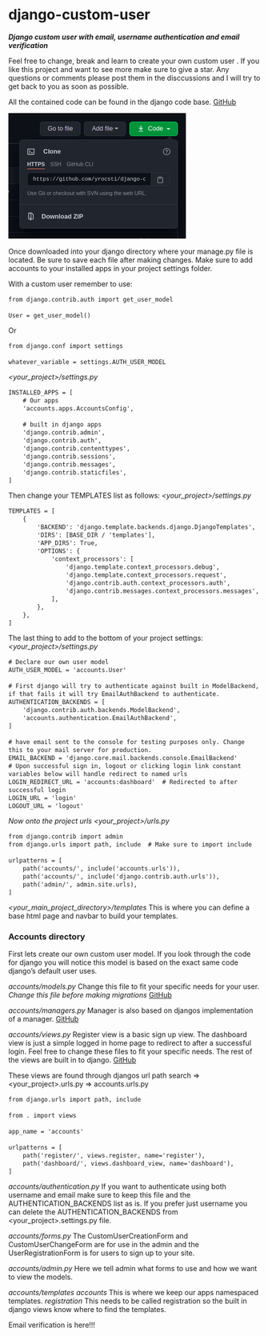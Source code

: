 # django-custom-user
_**Django custom user with email, username authentication and email verification**_

Feel free to change, break and learn to create your own custom user .
If you like this project and want to see more make sure to give a star.
Any questions or comments please post them in the disccussions and I will try to get back to you as soon as possible.

All the contained code can be found in the django code base.
[GitHub](http://github.com/django/django)

![Image of code download](https://github.com/yrocsti/django-custom-user/blob/main/images/github_code_img.png)

Once downloaded into your django directory where your manage.py file is located. Be sure to save each file after making changes.
Make sure to add accounts to your installed apps in your project settings folder.

With a custom user remember to use:
```
from django.contrib.auth import get_user_model

User = get_user_model()
```
Or
```
from django.conf import settings

whatever_variable = settings.AUTH_USER_MODEL
```

*<your_project>/settings.py*
```
INSTALLED_APPS = [
    # Our apps
    'accounts.apps.AccountsConfig',

    # built in django apps
    'django.contrib.admin',
    'django.contrib.auth',
    'django.contrib.contenttypes',
    'django.contrib.sessions',
    'django.contrib.messages',
    'django.contrib.staticfiles',
]
```

Then change your TEMPLATES list as follows:
*<your_project>/settings.py*
```
TEMPLATES = [
    {
        'BACKEND': 'django.template.backends.django.DjangoTemplates',
        'DIRS': [BASE_DIR / 'templates'],
        'APP_DIRS': True,
        'OPTIONS': {
            'context_processors': [
                'django.template.context_processors.debug',
                'django.template.context_processors.request',
                'django.contrib.auth.context_processors.auth',
                'django.contrib.messages.context_processors.messages',
            ],
        },
    },
]
```
The last thing to add to the bottom of your project settings:
*<your_project>/settings.py*
```
# Declare our own user model
AUTH_USER_MODEL = 'accounts.User'

# First django will try to authenticate against built in ModelBackend, if that fails it will try EmailAuthBackend to authenticate.
AUTHENTICATION_BACKENDS = [
    'django.contrib.auth.backends.ModelBackend',
    'accounts.authentication.EmailAuthBackend',
]

# have email sent to the console for testing purposes only. Change this to your mail server for production.
EMAIL_BACKEND = 'django.core.mail.backends.console.EmailBackend'
# Upon successful sign in, logout or clicking login link constant variables below will handle redirect to named urls
LOGIN_REDIRECT_URL = 'accounts:dashboard'  # Redirected to after successful login
LOGIN_URL = 'login'
LOGOUT_URL = 'logout'
```
_Now onto the project urls_
*<your_project>/urls.py*
```
from django.contrib import admin
from django.urls import path, include  # Make sure to import include

urlpatterns = [
    path('accounts/', include('accounts.urls')),
    path('accounts/', include('django.contrib.auth.urls')),
    path('admin/', admin.site.urls),
]
```

*<your_main_project_directory>/templates*
This is where you can define a base html page and navbar to build your templates.


### Accounts directory
First lets create our own custom user model.
If you look through the code for django you will notice this model is based on the exact same code django’s default user uses.

*accounts/models.py*
Change this file to fit your specific needs for your user.
_Change this file before making migrations_
[GitHub](http://https://github.com/django/django/blob/master/django/contrib/auth/models.py)

*accounts/managers.py*
Manager is also based on djangos implementation of a manager.
[GitHub](http://https://github.com/django/django/blob/master/django/contrib/auth/models.py)

*accounts/views.py*
Register view is a basic sign up view. The dashboard view is just a simple logged in home page to redirect to after a successful login. Feel free to change these files to fit your specific needs. The rest of the views are built in to django.
[GitHub](https://github.com/django/django/blob/master/django/contrib/auth/views.py)

These views are found through djangos url path search => <your_project>.urls.py => accounts.urls.py
```
from django.urls import path, include

from . import views

app_name = 'accounts'

urlpatterns = [
    path('register/', views.register, name='register'),
    path('dashboard/', views.dashboard_view, name='dashboard'),
]
```
*accounts/authentication.py*
If you want to authenticate using both username and email make sure to keep this file and the AUTHENTICATION_BACKENDS list as is. If you prefer just username you can delete the AUTHENTICATION_BACKENDS from <your_project>.settings.py file.

*accounts/forms.py*
The CustomUserCreationForm and CustomUserChangeForm are for use in the admin and the UserRegistrationForm is for users to sign up to your site.

*accounts/admin.py*
Here we tell admin what forms to use and how we want to view the models.

*accounts/templates*
	*accounts*
		This is where we keep our apps namespaced templates.
	*registration*
		This needs to be called registration so the built in django views know where to find the 			templates.

Email verification is here!!!
